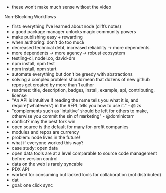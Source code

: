 - these won't make much sense without the video

Non-Blocking Workflows

- first: everything I've learned about node (cliffs notes)
- a good package manager unlocks magic community powers
- make publishing easy + rewarding
- when authoring: don't do too much
- decreased technical debt, increased reliability -> more dependents
- more dependents -> more agency -> robust ecosystem
- testling-ci, nodei.co, david-dm
- npm install, npm test
- npm install, npm start
- automate everything but don't be greedy with abstractions
- solving a complex problem should mean that dozens of new github repos get created by more than 1 author
- readmes: title, description, badges, install, example, api, contributing, license
- "An API is intuitive if reading the name tells you what it is, and require('whatevers') in the REPL tells you how to use it." - @izs
- "complements such as 'intuitive' should be left for others to make, otherwise you commit the sin of marketing" - @dominictarr
- conflict? may the best fork win
- open source is the default for many for-profit companies
- modules and repos are currency
- problem: node lives in the future!
- what if everyone worked this way?
- case study: open data
- open data tools are at a level comparable to source code management before version control
- data on the web is rarely syncable
- PDX API
- worked for consuming but lacked tools for collaboration (not distributed)
- dat
- goal: one click sync

